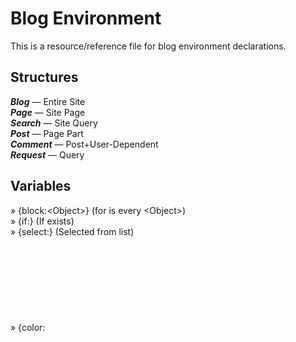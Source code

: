 <!DOCTYPE html>
<html>
<head></head>
  
<body>
<h1> Blog Environment </h1>

<p>This is a resource/reference file for blog environment declarations.</p>

<section>
  <h2> Structures </h2>

**_Blog_**    &mdash; Entire Site  
**_Page_**    &mdash; Site Page  
**_Search_**  &mdash; Site Query  
**_Post_**    &mdash; Page Part  
**_Comment_** &mdash; Post+User-Dependent  
**_Request_** &mdash; Query

</section>

<h2> Variables </h2>

  » {block:\<Object\>}   (for is every \<Object\>)  
  » {if:<Object>}      (If <Object> exists)  
  » {select:<Object>}  (Selected <Object> from list)  
  » {color:<Object>}   (Color of <Object>)  
  » {font:<Object>}    (Font of <Object>)    
  » {src:<Object>}     (Source of <Object>)  
  » {stat:<Object>}    (Statistics of <Object>)  
  » {text:<Container>} (Text contained within <Container>)  


Blog:
────────────────
- blog-head
- blog-meta
- blog-body
- blog-side
- blog-foot
 - | - 
---|---
blog-head:     
 - blog-title
 - blog-description
 - blog-banner 
 - blog-topic
 - blog-avatar
 - blog-nav        | 
|
|
|
|
|
  
  

  blog-meta:
  - author
  - og:*
  - twitter:*
  
  blog-body:
  - page
  
  blog-side:
  - left-bar
  - right-bar
  - social-links
  
  blog-foot:
  - foot-copy
  - blog-date
  - foot-links
  - foot-logo

  blog-form:
  - blog-embed
  - blog-page
  - blog-feed

Page:
────────────────
- page-head
- page-meta
- page-body
- page-foot

  page-head:
  - page-title
  - page-description

  page-meta:
  - isPost
  - isExtLink (AKA Feed)
  - isBlog

  page-body:
  - post-container
  - sidebar

  page-foot:
  - page-nav (pagination)
  - page-view

Post:
────────────────
- post-head
- post-meta
- post-body
- post-foot

  post-head:
  - post-title  (present in types: audio,chat,link,photo[photoset],text,video)
  - post-author (int-usr or ext-usr)
  - post-date   (dd-mm-[yy]yy or yyyy-mm-dd)

  post-meta:
  - post-tag  (i.e. #tag, #tag or #tag #tag )
  - post-type (i.e. audio, chat, link, photo[single,panorama,photoset], quote, text, video)

  post-body:
  - post-content
  - post-description (present in types: audio,chat,link,photo,quote,text,video)

  post-foot:
  - post-share
  - post-reblog
  - post-like
  - post-note

  post-form:
  - post-embed
  - post-page
  - post-archive

Comment:
────────────────
- comment-head
- comment-body
- comment-foot

  comment-head:
  - comment-user
  - comment-date
  - comment-target

  comment-body:
  - comment-title
  - comment-content

  comment-foot:
  - comment-report
  - comment-share
  - comment-reblog
  - comment-like

Request:
────────────────
- request-meta
- request-body

  request-meta:
  - request-id
  - request-type  (i.e. ask, submit, edit, remove, report)
  - request-user

  request-body:
  - request-content

Search:
────────────────
- search-filter
- search-input



Social-Network:

Dribble - 
Facebook - 
Flickr / Instagram / DevianArt / - Photo/Art
Google + - 
LinkedIn - Portfolio
Kickstarter / Patreon - Fundraising/Support
Soundcloud / Spotify - Audio
Twitter - Microblog/Stream Update[RSS]
Tumblr - 
Vimeo / Youtube - Video

</body>
</html>
